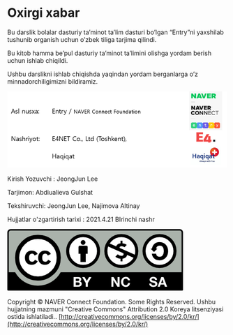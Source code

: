# Oxirgi xabar

Bu darslik bolalar dasturiy ta’minot ta’lim dasturi bo’lgan “Entry”ni yaxshilab tushunib organish uchun o’zbek tiliga tarjima qilindi. 

Bu kitob hamma be’pul dasturiy ta’minot ta’limini olishga yordam berish uchun ishlab chiqildi. 

Ushbu darslikni ishlab chiqishda yaqindan yordam berganlarga o’z minnadorchiligimizni bildiramiz.

![](.gitbook/assets/.png.png)

Kirish Yozuvchi : JeongJun Lee 

Tarjimon: Abdiualieva Gulshat 

Tekshiruvchi: JeongJun Lee, Najimova Altinay 

Hujjatlar o'zgartirish tarixi : 2021.4.21 BIrinchi nashr



![](.gitbook/assets/by-nc-sa.png)

Copyright © NAVER Connect Foundation. Some Rights Reserved. Ushbu hujjatning mazmuni "Creative Commons" Attribution 2.0 Koreya litsenziyasi ostida ishlatiladi.. [http://creativecommons.org/licenses/by/2.0/kr/](http://creativecommons.org/licenses/by/2.0/kr/)

